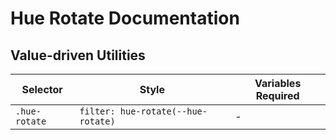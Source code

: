 # Hue Rotate Documentation

## Value-driven Utilities

| Selector      | Style                              | Variables Required |
| ------------- | ---------------------------------- | ------------------ |
| `.hue-rotate` | `filter: hue-rotate(--hue-rotate)` | -                  |

